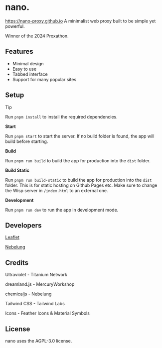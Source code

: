 # nano.
https://nano-proxy.github.io
A minimalist web proxy built to be simple yet powerful.

Winner of the 2024 Proxathon.

## Features

-   Minimal design
-   Easy to use
-   Tabbed interface
-   Support for many popular sites

## Setup

> [!TIP]
> Run `pnpm install` to install the required dependencies.

**Start**

Run `pnpm start` to start the server. If no build folder is found, the app will build before starting.

**Build**

Run `pnpm run build` to build the app for production into the `dist` folder.

**Build Static**

Run `pnpm run build-static` to build the app for production into the `dist` folder. This is for static hosting on Github Pages etc. Make sure to change the Wisp server in `/index.html` to an external one.

**Development**

Run `pnpm run dev` to run the app in development mode.

## Developers

[Leaflet](https://github.com/leafletdev)

[Nebelung](https://github.com/Nebelung-Dev)

## Credits

Ultraviolet - Titanium Network

dreamland.js - MercuryWorkshop

chemicaljs - Nebelung

Tailwind CSS - Tailwind Labs

Icons - Feather Icons & Material Symbols

## License

nano uses the AGPL-3.0 license.
